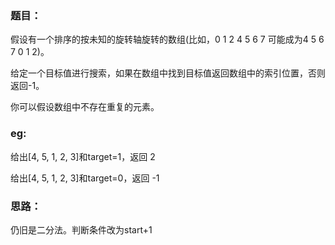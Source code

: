 <h3>题目：</h3>
假设有一个排序的按未知的旋转轴旋转的数组(比如，0 1 2 4 5 6 7 可能成为4 5 6 7 0 1 2)。

给定一个目标值进行搜索，如果在数组中找到目标值返回数组中的索引位置，否则返回-1。

你可以假设数组中不存在重复的元素。

<h3>eg:</h3>
给出[4, 5, 1, 2, 3]和target=1，返回 2

给出[4, 5, 1, 2, 3]和target=0，返回 -1

<h3>思路：</h3>
仍旧是二分法。判断条件改为start+1<end;